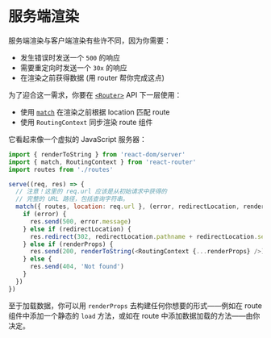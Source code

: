 # 服务端渲染

服务端渲染与客户端渲染有些许不同，因为你需要：

- 发生错误时发送一个 `500` 的响应
- 需要重定向时发送一个 `30x` 的响应
- 在渲染之前获得数据 (用 router 帮你完成这点)

为了迎合这一需求，你要在 [`<Router>`](/docs/API.md#Router) API 下一层使用：

- 使用 [`match`](/docs/API.md#matchlocation-cb) 在渲染之前根据 location 匹配 route
- 使用 `RoutingContext` 同步渲染 route 组件

它看起来像一个虚拟的 JavaScript 服务器：

```js
import { renderToString } from 'react-dom/server'
import { match, RoutingContext } from 'react-router'
import routes from './routes'

serve((req, res) => {
  // 注意！这里的 req.url 应该是从初始请求中获得的
  // 完整的 URL 路径，包括查询字符串。
  match({ routes, location: req.url }, (error, redirectLocation, renderProps) => {
    if (error) {
      res.send(500, error.message)
    } else if (redirectLocation) {
      res.redirect(302, redirectLocation.pathname + redirectLocation.search)
    } else if (renderProps) {
      res.send(200, renderToString(<RoutingContext {...renderProps} />))
    } else {
      res.send(404, 'Not found')
    }
  })
})
```

至于加载数据，你可以用 `renderProps` 去构建任何你想要的形式——例如在 route 组件中添加一个静态的 `load` 方法，或如在 route 中添加数据加载的方法——由你决定。

